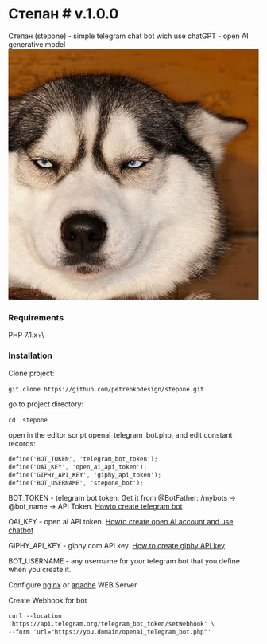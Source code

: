 # Степан  # v.1.0.0
Степан (stepone) - simple telegram chat bot wich use chatGPT - open AI generative model
![Stepan-640x640](https://raw.githubusercontent.com/petrenkodesign/stepone/37e0ce0fc36e83182f3c262af01d83385e87197d/avatar.jpg)

### Requirements
PHP 7.1.x+\

### Installation
Clone project:

``git clone https://github.com/petrenkodesign/stepone.git``

go to project directory:

``cd  stepone``

open in the editor script openai_telegram_bot.php, and edit constant records:

```
define('BOT_TOKEN', 'telegram_bot_token');
define('OAI_KEY', 'open_ai_api_token');
define('GIPHY_API_KEY', 'giphy_api_token');
define('BOT_USERNAME', 'stepone_bot');
```

BOT_TOKEN - telegram bot token. Get it from @BotFather: /mybots -> @bot_name -> API Token.
[Howto create telegram bot](https://chat.openai.com/share/be4a2d34-4006-4e59-b057-c5f15f4ffeb6)

OAI_KEY - open ai API token.
[Howto create open AI account and use chatbot](https://chat.openai.com/share/6bf0a9ae-1171-4d21-8427-17959a8f4b2d)

GIPHY_API_KEY - giphy.com API key. [How to create giphy API key](https://chat.openai.com/share/a51c3b22-8fd7-4c8f-bb3f-3ee96ec3a462)

BOT_USERNAME - any username for your telegram bot that you define when you create it.

Сonfigure [nginx](https://chat.openai.com/share/84bfc407-0403-4d80-a7ba-0a7b08598c9a) or [apache](https://chat.openai.com/share/5bb2fb4a-9dcf-4630-9a6d-911fba1d0d7c) WEB Server

Create Webhook for bot

```
curl --location 'https://api.telegram.org/telegram_bot_token/setWebhook' \
--form 'url="https://you.domain/openai_telegram_bot.php"'
```